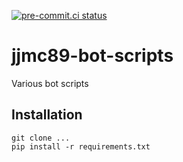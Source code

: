 [![pre-commit.ci status](https://results.pre-commit.ci/badge/github/jjmc89-bot/jjmc89-bot-scripts/main.svg)](https://results.pre-commit.ci/latest/github/jjmc89-bot/jjmc89-bot-scripts/main)

jjmc89-bot-scripts
==================

Various bot scripts

## Installation
```
git clone ...
pip install -r requirements.txt
```
